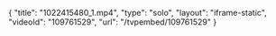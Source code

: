 {
    "title": "1022415480_1.mp4",
    "type": "solo",
    "layout": "iframe-static",
    "videoId": "109761529",
    "url": "\/tvpembed\/109761529"
}
